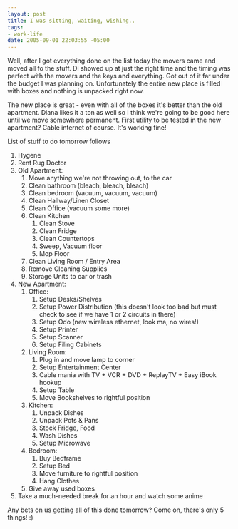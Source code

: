 ```yaml
--- 
layout: post
title: I was sitting, waiting, wishing..
tags: 
- work-life
date: 2005-09-01 22:03:55 -05:00
---
```

Well, after I got everything done on the list today the movers came and moved all fo the stuff.  Di showed up at just the right time and the timing was perfect with the movers and the keys and everything.  Got out of it far under the budget I was planning on.  Unfortunately the entire new place is filled with boxes and nothing is unpacked right now.

The new place is great - even with all of the boxes it's better than the old apartment.  Diana likes it a ton as well so I think we're going to be good here until we move somewhere permanent.  First utility to be tested in the new apartment?  Cable internet of course.  It's working fine!

List of stuff to do tomorrow follows
<!--break-->
<ol>
	<li> Hygene</li>
	<li> Rent Rug Doctor</li>
	<li> Old Apartment:
<ol>
	<li> Move anything we're not throwing out, to the car</li>
	<li> Clean bathroom (bleach, bleach, bleach)</li>
	<li> Clean bedroom (vacuum, vacuum, vacuum)</li>
	<li> Clean Hallway/Linen Closet</li>
	<li> Clean Office (vacuum some more)</li>
	<li> Clean Kitchen
<ol>
	<li> Clean Stove</li>
	<li> Clean Fridge</li>
	<li> Clean Countertops</li>
	<li> Sweep, Vacuum floor</li>
	<li> Mop Floor</li>
</ol>
</li>
	<li> Clean Living Room / Entry Area</li>
	<li> Remove Cleaning Supplies</li>
	<li> Storage Units to car or trash</li>
</ol>
</li>
	<li> New Apartment:
<ol>
	<li> Office:
<ol>
	<li> Setup Desks/Shelves</li>
	<li> Setup Power Distribution (this doesn't look too bad but must check to see if we have 1 or 2 circuits in there)</li>
	<li> Setup Odo (new wireless ethernet, look ma, no wires!)</li>
	<li> Setup Printer</li>
	<li> Setup Scanner</li>
	<li> Setup Filing Cabinets</li>
</ol>
</li>
	<li> Living Room:
<ol>
	<li> Plug in and move lamp to corner</li>
	<li> Setup Entertainment Center</li>
	<li> Cable mania with TV + <span class="caps">VCR </span>+ <span class="caps">DVD </span>+ ReplayTV + Easy iBook hookup</li>
	<li> Setup Table</li>
	<li> Move Bookshelves to rightful position</li>
</ol>
</li>
	<li> Kitchen:
<ol>
	<li> Unpack Dishes</li>
	<li> Unpack Pots &amp; Pans</li>
	<li> Stock Fridge, Food</li>
	<li> Wash Dishes</li>
	<li> Setup Microwave</li>
</ol>
</li>
	<li> Bedroom:
<ol>
	<li> Buy Bedframe</li>
	<li> Setup Bed</li>
	<li> Move furniture to rightful position</li>
	<li> Hang Clothes</li>
</ol>
</li>
	<li> Give away used boxes</li>
</ol>
</li>
	<li> Take a much-needed break for an hour and watch some anime</li>
</ol>
Any bets on us getting all of this done tomorrow?  Come on, there's only 5 things! :)
